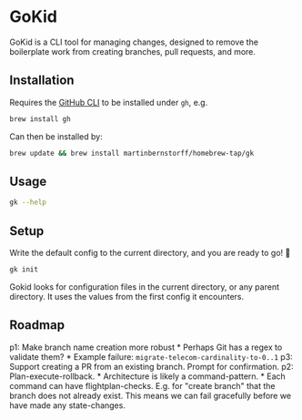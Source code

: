 # GoKid

GoKid is a CLI tool for managing changes, designed to remove the boilerplate work from creating branches, pull requests, and more.

## Installation
Requires the [GitHub CLI](https://cli.github.com/) to be installed under `gh`, e.g.

```bash
brew install gh
```

Can then be installed by:

```bash
brew update && brew install martinbernstorff/homebrew-tap/gk
```

## Usage

```bash
gk --help
```

## Setup
Write the default config to the current directory, and you are ready to go! 🚀

```bash
gk init
```

Gokid looks for configuration files in the current directory, or any parent directory. It uses the values from the first config it encounters.

## Roadmap
p1: Make branch name creation more robust
    * Perhaps Git has a regex to validate them?
    * Example failure: `migrate-telecom-cardinality-to-0..1`
p3: Support creating a PR from an existing branch. Prompt for confirmation.
p2: Plan-execute-rollback. 
    * Architecture is likely a command-pattern.
    * Each command can have flightplan-checks. E.g. for "create branch" that the branch does not already exist. This means we can fail gracefully before we have made any state-changes.
